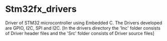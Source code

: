 # Stm32fx_drivers
Driver of STM32 microcontroller using Embedded C.
The Drivers developed are GPIO, I2C, SPI and I2C.
[In the drivers directory the 'Inc' folder consists of Driver header files and the 'Src' folder consists of Driver source files]
